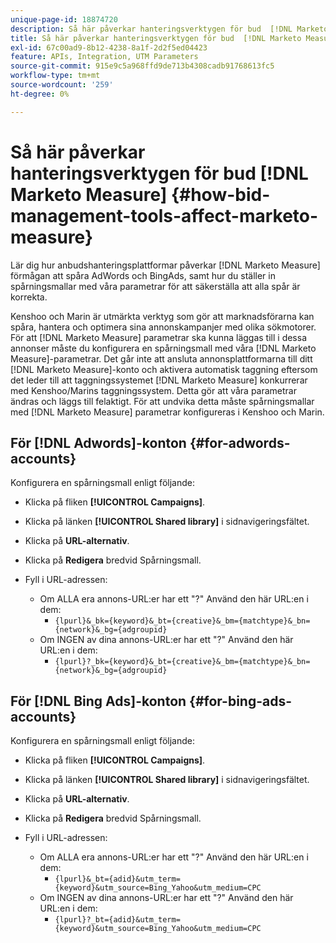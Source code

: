 ```yaml
---
unique-page-id: 18874720
description: Så här påverkar hanteringsverktygen för bud  [!DNL Marketo Measure] - [!DNL Marketo Measure]
title: Så här påverkar hanteringsverktygen för bud  [!DNL Marketo Measure]
exl-id: 67c00ad9-8b12-4238-8a1f-2d2f5ed04423
feature: APIs, Integration, UTM Parameters
source-git-commit: 915e9c5a968ffd9de713b4308cadb91768613fc5
workflow-type: tm+mt
source-wordcount: '259'
ht-degree: 0%

---
```


# Så här påverkar hanteringsverktygen för bud [!DNL Marketo Measure] {#how-bid-management-tools-affect-marketo-measure}

Lär dig hur anbudshanteringsplattformar påverkar [!DNL Marketo Measure] förmågan att spåra AdWords och BingAds, samt hur du ställer in spårningsmallar med våra parametrar för att säkerställa att alla spår är korrekta.

Kenshoo och Marin är utmärkta verktyg som gör att marknadsförarna kan spåra, hantera och optimera sina annonskampanjer med olika sökmotorer. För att [!DNL Marketo Measure] parametrar ska kunna läggas till i dessa annonser måste du konfigurera en spårningsmall med våra [!DNL Marketo Measure]-parametrar. Det går inte att ansluta annonsplattformarna till ditt [!DNL Marketo Measure]-konto och aktivera automatisk taggning eftersom det leder till att taggningssystemet [!DNL Marketo Measure] konkurrerar med Kenshoo/Marins taggningssystem. Detta gör att våra parametrar ändras och läggs till felaktigt. För att undvika detta måste spårningsmallar med [!DNL Marketo Measure] parametrar konfigureras i Kenshoo och Marin.

## För [!DNL Adwords]-konton {#for-adwords-accounts}

Konfigurera en spårningsmall enligt följande:

* Klicka på fliken **[!UICONTROL Campaigns]**.
* Klicka på länken **[!UICONTROL Shared library]** i sidnavigeringsfältet.
* Klicka på **URL-alternativ**.
* Klicka på **Redigera** bredvid Spårningsmall.
* Fyll i URL-adressen:

   * Om ALLA era annons-URL:er har ett &quot;?&quot; Använd den här URL:en i dem:
      * `{lpurl}&_bk={keyword}&_bt={creative}&_bm={matchtype}&_bn={network}&_bg={adgroupid}`
   * Om INGEN av dina annons-URL:er har ett &quot;?&quot; Använd den här URL:en i dem:
      * `{lpurl}?_bk={keyword}&_bt={creative}&_bm={matchtype}&_bn={network}&_bg={adgroupid}`


## För [!DNL Bing Ads]-konton {#for-bing-ads-accounts}

Konfigurera en spårningsmall enligt följande:

* Klicka på fliken **[!UICONTROL Campaigns]**.
* Klicka på länken **[!UICONTROL Shared library]** i sidnavigeringsfältet.
* Klicka på **URL-alternativ**.
* Klicka på **Redigera** bredvid Spårningsmall.
* Fyll i URL-adressen:

   * Om ALLA era annons-URL:er har ett &quot;?&quot; Använd den här URL:en i dem:
      * `{lpurl}&_bt={adid}&utm_term={keyword}&utm_source=Bing_Yahoo&utm_medium=CPC`
   * Om INGEN av dina annons-URL:er har ett &quot;?&quot; Använd den här URL:en i dem:
      * `{lpurl}?_bt={adid}&utm_term={keyword}&utm_source=Bing_Yahoo&utm_medium=CPC`
